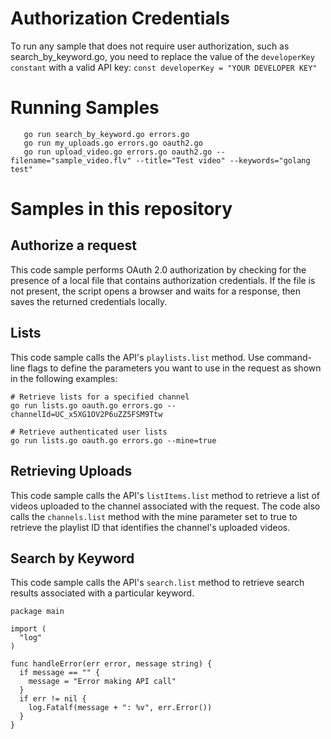 # Authorization Credentials
To run any sample that does not require user authorization, such as search_by_keyword.go, you need to replace the value of the `developerKey constant` with a valid API key:
```const developerKey = "YOUR DEVELOPER KEY"```

# Running Samples
```
   go run search_by_keyword.go errors.go
   go run my_uploads.go errors.go oauth2.go
   go run upload_video.go errors.go oauth2.go --filename="sample_video.flv" --title="Test video" --keywords="golang test"
   ```

# Samples in this repository
## Authorize a request
This code sample performs OAuth 2.0 authorization by checking for the presence of a local file that contains authorization credentials. If the file is not present, the script opens a browser and waits for a response, then saves the returned credentials locally.

## Lists
This code sample calls the API's `playlists.list` method. Use command-line flags to define the parameters you want to use in the request as shown in the following examples:

```
# Retrieve lists for a specified channel
go run lists.go oauth.go errors.go --channelId=UC_x5XG1OV2P6uZZ5FSM9Ttw

# Retrieve authenticated user lists
go run lists.go oauth.go errors.go --mine=true
```

## Retrieving Uploads
This code sample calls the API's `listItems.list` method to retrieve a list of videos uploaded to the channel associated with the request. The code also calls the `channels.list` method with the mine parameter set to true to retrieve the playlist ID that identifies the channel's uploaded videos.

## Search by Keyword
This code sample calls the API's `search.list` method to retrieve search results associated with a particular keyword.

```
package main

import (
  "log"
)

func handleError(err error, message string) {
  if message == "" {
    message = "Error making API call"
  }
  if err != nil {
    log.Fatalf(message + ": %v", err.Error())
  }
}
```
